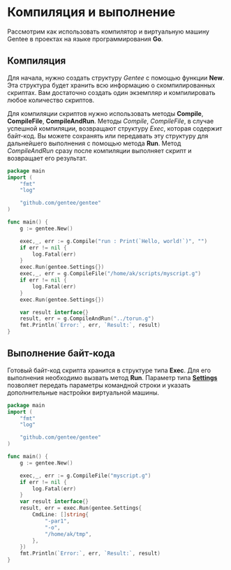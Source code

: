 # Компиляция и выполнение

Рассмотрим как использовать компилятор и виртуальную машину Gentee в проектах на языке программирования **Go**.

## Компиляция

Для начала, нужно создать структуру *Gentee* с помощью функции **New**. Эта структура будет хранить всю информацию о скомпилированных скриптах. Вам достаточно создать один экземпляр и компилировать любое количество скриптов.

Для компиляции скриптов нужно использовать методы **Compile**, **CompileFile**, **CompileAndRun**. 
Методы *Compile*, *CompileFile*, в случае успешной компиляции, возвращают структуру *Exec*, которая содержит байт-код. Вы можете сохранять или передавать эту структуру для дальнейшего выполнения с помощью метода **Run**. Метод *CompileAndRun* сразу после компиляции выполняет скрипт и возвращает его результат. 

```go
package main
import (
    "fmt"
    "log"

    "github.com/gentee/gentee"
)

func main() {
    g := gentee.New()

    exec,_, err := g.Compile("run : Print(`Hello, world!`)", "")
    if err != nil {
        log.Fatal(err)
    }
    exec.Run(gentee.Settings{})
    exec,_, err = g.CompileFile("/home/ak/scripts/myscript.g")
    if err != nil {
        log.Fatal(err)
    }
    exec.Run(gentee.Settings{})

    var result interface{}
    result, err = g.CompileAndRun("../torun.g")
    fmt.Println(`Error:`, err, `Result:`, result)
}
```

## Выполнение байт-кода

Готовый байт-код скрипта хранится в структуре типа **Exec**. Для его выполнения необходимо вызвать метод **Run**. Параметр типа [**Settings**](reference.md#type-settings) позволяет передать параметры командной строки и указать дополнительные настройки виртуальной машины.

```go
package main
import (
    "fmt"
    "log"

    "github.com/gentee/gentee"
)

func main() {
    g := gentee.New()

    exec,_, err := g.CompileFile("myscript.g")
    if err != nil {
        log.Fatal(err)
    }
    var result interface{}
    result, err = exec.Run(gentee.Settings{
        CmdLine: []string{
            "-par1",
            "-o",
            "/home/ak/tmp",
        },
    })
    fmt.Println(`Error:`, err, `Result:`, result)
}

```


